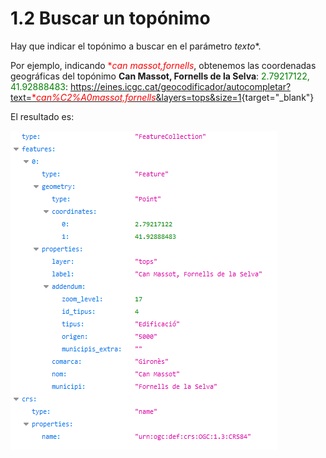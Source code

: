 # 1.2 Buscar un topónimo

Hay que indicar el topónimo a buscar en el parámetro *texto**.

Por ejemplo, indicando <span style="color:red">**can massot,fornells*</span>, obtenemos las coordenadas geográficas del topónimo **Can Massot, Fornells de la Selva**: <span style="color:green">2.79217122, 41.92888483</span>:
[https://eines.icgc.cat/geocodificador/autocompletar?text=<span style="color:red">**can%C2%A0massot,fornells*</span>&layers=tops&size=1](https://eines.icgc.cat/geocodificador/autocompletar?text=can%C2%A0massot,fornells&layers=tops&size=1){target="_blank"}

El resultado es:


![](img/topo.png)










